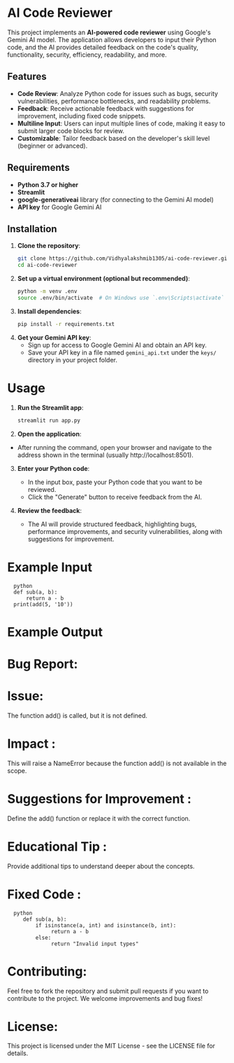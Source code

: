 # **AI Code Reviewer**

This project implements an **AI-powered code reviewer** using Google's Gemini AI model. The application allows developers to input their Python code, and the AI provides detailed feedback on the code's quality, functionality, security, efficiency, readability, and more.

## **Features**

- **Code Review**: Analyze Python code for issues such as bugs, security vulnerabilities, performance bottlenecks, and readability problems.
- **Feedback**: Receive actionable feedback with suggestions for improvement, including fixed code snippets.
- **Multiline Input**: Users can input multiple lines of code, making it easy to submit larger code blocks for review.
- **Customizable**: Tailor feedback based on the developer's skill level (beginner or advanced).

## **Requirements**

- **Python 3.7 or higher**
- **Streamlit**
- **google-generativeai** library (for connecting to the Gemini AI model)
- **API key** for Google Gemini AI

## **Installation**

1. **Clone the repository**:
   ```bash
   git clone https://github.com/Vidhyalakshmib1305/ai-code-reviewer.git (change it accordingly to your username and repository)
   cd ai-code-reviewer

2. **Set up a virtual environment (optional but recommended)**:
   ```bash
   python -m venv .env
   source .env/bin/activate  # On Windows use `.env\Scripts\activate`

3. **Install dependencies**:
   ```bash
   pip install -r requirements.txt

4. **Get your Gemini API key**:
   - Sign up for access to Google Gemini AI and obtain an API key.
   - Save your API key in a file named `gemini_api.txt` under the `keys/` directory in your project folder.

# **Usage**

1. **Run the Streamlit app**:
   ```bash
   streamlit run app.py

2. **Open the application**:
- After running the command, open your browser and navigate to the address shown in the terminal (usually http://localhost:8501).

3. **Enter your Python code**:
   - In the input box, paste your Python code that you want to be reviewed.
   - Click the "Generate" button to receive feedback from the AI.

4. **Review the feedback**:
   - The AI will provide structured feedback, highlighting bugs, performance improvements, and security vulnerabilities, along with suggestions for improvement.

# **Example Input**
      python
      def sub(a, b):     
          return a - b  
      print(add(5, '10'))

# **Example Output**


# **Bug Report**:

# **Issue**: 
The function add() is called, but it is not defined.

# **Impact** :
This will raise a NameError because the function add() is not available in the scope.

# **Suggestions for Improvement** : 
Define the add() function or replace it with the correct function.

# **Educational Tip** : 
Provide additional tips to understand deeper about the concepts.

# **Fixed Code** :
      python
         def sub(a, b):     
             if isinstance(a, int) and isinstance(b, int):         
                  return a - b     
             else:         
                  return "Invalid input types"


# **Contributing**:
Feel free to fork the repository and submit pull requests if you want to contribute to the project. We welcome improvements and bug fixes!

# **License**:
This project is licensed under the MIT License - see the LICENSE file for details.
